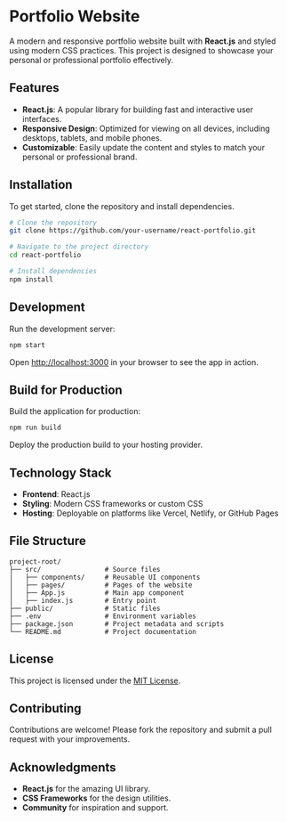 # Portfolio Website

A modern and responsive portfolio website built with **React.js** and styled using modern CSS practices. This project is designed to showcase your personal or professional portfolio effectively.

## Features

- **React.js**: A popular library for building fast and interactive user interfaces.
- **Responsive Design**: Optimized for viewing on all devices, including desktops, tablets, and mobile phones.
- **Customizable**: Easily update the content and styles to match your personal or professional brand.

## Installation

To get started, clone the repository and install dependencies.

```bash
# Clone the repository
git clone https://github.com/your-username/react-portfolio.git

# Navigate to the project directory
cd react-portfolio

# Install dependencies
npm install
```

## Development

Run the development server:

```bash
npm start
```

Open [http://localhost:3000](http://localhost:3000) in your browser to see the app in action.

## Build for Production

Build the application for production:

```bash
npm run build
```

Deploy the production build to your hosting provider.

## Technology Stack

- **Frontend**: React.js
- **Styling**: Modern CSS frameworks or custom CSS
- **Hosting**: Deployable on platforms like Vercel, Netlify, or GitHub Pages

## File Structure

```
project-root/
├── src/                # Source files
│   ├── components/     # Reusable UI components
│   ├── pages/          # Pages of the website
│   ├── App.js          # Main app component
│   ├── index.js        # Entry point
├── public/             # Static files
├── .env                # Environment variables
├── package.json        # Project metadata and scripts
└── README.md           # Project documentation
```

## License

This project is licensed under the [MIT License](LICENSE).

## Contributing

Contributions are welcome! Please fork the repository and submit a pull request with your improvements.

## Acknowledgments

- **React.js** for the amazing UI library.
- **CSS Frameworks** for the design utilities.
- **Community** for inspiration and support.

